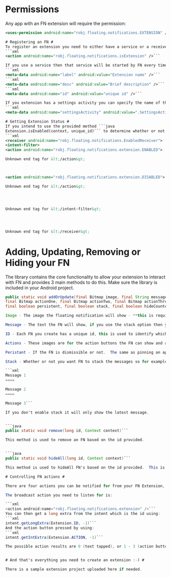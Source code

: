 # Permissions #

Any app with an FN extension will require the permission:
```xml
<uses-permission android:name="robj.floating.notifications.EXTENSION" />```

# Registering an FN #
To register an extension you need to either have a service or a receiver within your manifest with the Intent Filter:
```xml
<action android:name="robj.floating.notifications.isExtension" />```

If you use a service then that service will be started by FN every time the selected extensions are loaded.  That service or receiver also require the following metadata tags:
```xml
<meta-data android:name="label" android:value="Extension name" />```
```xml
<meta-data android:name="desc" android:value="Brief description" />```
```xml
<meta-data android:name="id" android:value="unique id" />```

If you extension has a settings activity you can specify the name of the activity with this metadata tag - make sure the activity has exported set to true for it to be launched by FN:
```xml
<meta-data android:name="settingsActivity" android:value=".SettingsActivityName" />```

# Getting Extension Status #
If you intend to use the provided method ```java
Extension.isEnabled(context, unique_id)``` to determine whether or not your extension has been enabled by the user within Floating Notifications you need to include the following in your manifest:
```xml
<receiver android:name="robj.floating.notifications.EnabledReceiver">
<intent-filter>
<action android:name="robj.floating.notifications.extension.ENABLED">

Unknown end tag for &lt;/action&gt;



<action android:name="robj.floating.notifications.extension.DISABLED">

Unknown end tag for &lt;/action&gt;




Unknown end tag for &lt;/intent-filter&gt;




Unknown end tag for &lt;/receiver&gt;


```

# Adding, Updating, Removing or Hiding your FN #
The library contains the core functionality to allow your extension to interact with FN and provides 3 main methods to do this.  Make sure the library is included in your Android project.

```java
public static void addOrUpdate(final Bitmap image, final String message, final long id,
final Bitmap actionOne, final Bitmap actionTwo, final Bitmap actionThree,
final boolean persistent, final boolean stack, final boolean hideCounter, Context context)```

Image - The image the floating notification will show - **this is required to be 200px x 200px in size**.

Message - The text the FN will show, if you use the stack option then you can provide the latest message and FN will stack them for you, if you don't use that option you will only see the text you provide here.

ID - Each FN you create has a unique id, this is used to identify which to remove, hide or update.

Actions - These images are for the action buttons the FN can show and are nullable if they are not required.

Peristant - If the FN is dismissible or not.  The same as pinning an app within FN.

Stack - Whether or not you want FN to stack the messages so for example if you update your FN 3 times and stack is enabled it will show as:

```xml
Message 1
====

Message 2
====

Message 3```

If you don't enable stack it will only show the latest message.


```java
public static void remove(long id, Context context)```

This method is used to remove an FN based on the id provided.


```java
public static void hideAll(long id, Context context)```

This method is used to hideAll FN's based on the id provided.  This is useful if, for example, the action chosen if quick reply - you can hide the FN while the user replies and then remove it once the reply is sent.

# Controlling FN actions #

There are four actions you can be notified for from your FN Extension, tapping the text or tapping any of the 3 possible action buttons.  When any of these actions are taken a broadcast is sent to your app from FN notifying you which action was taken from which fn (specifying the id).  You can then act on these actions.

The broadcast action you need to listen for is:

```xml
<action android:name="robj.floating.notifications.extension" />```
You can then get a long extra from the intent which is the id using:
```xml
intent.getLongExtra(Extension.ID, -1)```
And the action button pressed by using:
```xml
intent.getIntExtra(Extension.ACTION, -1)```

The possible action results are 0 (text tapped), or 1 - 3 (action buttons tapped in order as they appear).


# And that's everything you need to create an extension :-) #

There is a sample extension project uploaded here if needed.